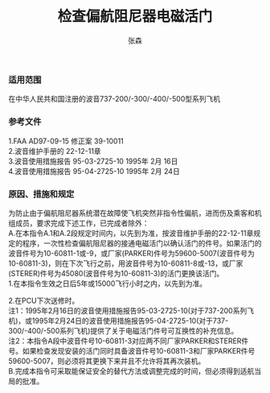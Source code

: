 ﻿---
amendno: 39-1928  
cadno: CAD1997-B737-14  
title: 检查偏航阻尼器电磁活门  
publishdate: 1997-05-22  
effdate: 1997-06-09  
acmodels: ["B737"]  
tags: []  
engs: []  
pns: ["10-60811-1","10-60811-9","59600-5007","10-60811-3"]  
mfrs: ["BOEING","PARKER"]  
admins: 华北管理局  
author: 张森  
---
  
### 适用范围  
在中华人民共和国注册的波音737-200/-300/-400/-500型系列飞机  
  
<!--more-->  
### 参考文件  
  1.FAA AD97-09-15 修正案 39-10011  
  2.波音维护手册的 22-12-11章  
  3.波音使用措施报告 95-03-2725-10  1995年 2月 16日  
  4.波音使用措施报告 95-04-2725-10  1995年 2月 24日  
  
### 原因、措施和规定  

  为防止由于偏航阻尼器系统潜在故障使飞机突然非指令性偏航，进而伤及乘客和机组成员，要求完成下述工作，已完成者除外：  
  A.在本指令A.1和A.2段规定时间内，以先到为准，按波音维护手册的22-12-11章规定的程序，一次性检查偏航阻尼器的接通电磁活门以确认活门的件号。如果活门的波音件号为10-60811-1或-9，或厂家(PARKER)件号为59600-5007(波音件号为10-60811-3)，则在下次飞行之前，用波音件号为10-60811-8或-13，或厂家(STERER)件号为45080(波音件号为10-60811-3)的活门更换该活门。  
  1.在本指令生效之日后5年或15000飞行小时之内，以先到为准。  
  
  2.在PCU下次送修时。  
  注1：1995年2月16日的波音使用措施报告95-03-2725-10(对于737-200系列飞机)，或1995年2月24日的波音使用措施报告95-04-2725-10(对于737-300/-400/-500系列飞机)提供了关于电磁活门件号可互换性的补充信息。  
  注2：本指令A段中波音件号10-60811-3对应两不同厂家PARKER和STERER件号。如果检查发现安装的活门同时具备波音件号10-60811-3和厂家PARKER件号59600-5007，则必须将其更换下来并且不允许将其再次装机。  
  B.完成本指令可采取能保证安全的替代方法或调整完成的时间，但必须得到适航当局的批准。  
